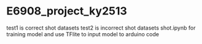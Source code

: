 # E6908_project_ky2513
test1 is correct shot datasets
test2 is incorrect shot datasets
shot.ipynb for training model and use TFlite to input model to arduino code
